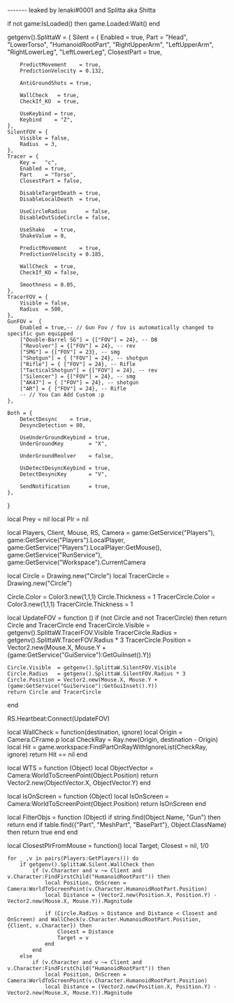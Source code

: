 ------- leaked by lenaki#0001 and Splitta aka Shitta

if not game:IsLoaded() then
	game.Loaded:Wait()
end


getgenv().SplittaW = { 
    Silent = {
        Enabled     = true,
        Part        = "Head", "LowerTorso", "HumanoidRootPart", "RightUpperArm", "LeftUpperArm", "RightLowerLeg", "LeftLowerLeg",
        ClosestPart = true,
        
		PredictMovement    = true,
        PredictionVelocity = 0.132,
        
        AntiGroundShots = true,
        
        WallCheck   = true,
        CheckIf_KO  = true,

		UseKeybind = true,
		Keybind    = "Z",
	},
    SilentFOV = {
        Visible = false,
        Radius  = 3,
    },
    Tracer = {
        Key =   "c",
        Enabled = true,
        Part    = "Torso",
        ClosestPart = false,
        
		DisableTargetDeath = true,
		DisableLocalDeath  = true,
        
        UseCircleRadius      = false,
        DisableOutSideCircle = false,
        
		UseShake   = true,
		ShakeValue = 0,

		PredictMovement    = true,
        PredictionVelocity = 0.185,
        
        WallCheck  = true,
        CheckIf_KO = false,

        Smoothness = 0.05,
    },
    TracerFOV = {
        Visible = false,
        Radius  = 500,
    },
    GunFOV =  {
        Enabled = true,-- // Gun Fov / fov is automatically changed to specific gun equipped
        ["Double-Barrel SG"] = {["FOV"] = 24}, -- DB
        ["Revolver"] = {["FOV"] = 24}, -- rev
        ["SMG"] = {["FOV"] = 23}, -- smg
        ["Shotgun"] = { ["FOV"] = 24}, -- shotgun
        ["Rifle"] = { ["FOV"] = 24}, -- Rifle
        ["TacticalShotgun"] = {["FOV"] = 24}, -- rev
        ["Silencer"] = {["FOV"] = 24}, -- smg
        ["AK47"] = { ["FOV"] = 24}, -- shotgun
        ["AR"] = { ["FOV"] = 24}, -- Rifle
        -- // You Can Add Custom :p
	},
	
	Both = {
		DetectDesync    = true,
		DesyncDetection = 80,
		
		UseUnderGroundKeybind = true,
		UnderGroundKey        = "X",
		
        UnderGroundReolver    = false,
		
		UsDetectDesyncKeybind = true,
		DetectDesyncKey       = "V",
		
		SendNotification      = true,
	},
}

local Prey = nil
local Plr  = nil

local Players, Client, Mouse, RS, Camera =
    game:GetService("Players"),
    game:GetService("Players").LocalPlayer,
    game:GetService("Players").LocalPlayer:GetMouse(),
    game:GetService("RunService"),
    game:GetService("Workspace").CurrentCamera

local Circle       = Drawing.new("Circle")
local TracerCircle = Drawing.new("Circle")

Circle.Color           = Color3.new(1,1,1)
Circle.Thickness       = 1
TracerCircle.Color     = Color3.new(1,1,1)
TracerCircle.Thickness = 1

local UpdateFOV = function ()
    if (not Circle and not TracerCircle) then
        return Circle and TracerCircle
    end
    TracerCircle.Visible  = getgenv().SplittaW.TracerFOV.Visible
    TracerCircle.Radius   = getgenv().SplittaW.TracerFOV.Radius * 3
    TracerCircle.Position = Vector2.new(Mouse.X, Mouse.Y + (game:GetService("GuiService"):GetGuiInset().Y))
    
    Circle.Visible  = getgenv().SplittaW.SilentFOV.Visible
    Circle.Radius   = getgenv().SplittaW.SilentFOV.Radius * 3
    Circle.Position = Vector2.new(Mouse.X, Mouse.Y + (game:GetService("GuiService"):GetGuiInset().Y))
    return Circle and TracerCircle
end

RS.Heartbeat:Connect(UpdateFOV)

local WallCheck = function(destination, ignore)
    local Origin    = Camera.CFrame.p
    local CheckRay  = Ray.new(Origin, destination - Origin)
    local Hit       = game.workspace:FindPartOnRayWithIgnoreList(CheckRay, ignore)
    return Hit      == nil
end

local WTS = function (Object)
    local ObjectVector = Camera:WorldToScreenPoint(Object.Position)
    return Vector2.new(ObjectVector.X, ObjectVector.Y)
end

local IsOnScreen = function (Object)
    local IsOnScreen = Camera:WorldToScreenPoint(Object.Position)
    return IsOnScreen
end

local FilterObjs = function (Object)
    if string.find(Object.Name, "Gun") then
        return
    end
    if table.find({"Part", "MeshPart", "BasePart"}, Object.ClassName) then
        return true
    end
end

local ClosestPlrFromMouse = function()
    local Target, Closest = nil, 1/0
    
    for _ ,v in pairs(Players:GetPlayers()) do
    	if getgenv().SplittaW.Silent.WallCheck then
    		if (v.Character and v ~= Client and v.Character:FindFirstChild("HumanoidRootPart")) then
    			local Position, OnScreen = Camera:WorldToScreenPoint(v.Character.HumanoidRootPart.Position)
    			local Distance = (Vector2.new(Position.X, Position.Y) - Vector2.new(Mouse.X, Mouse.Y)).Magnitude
    
    			if (Circle.Radius > Distance and Distance < Closest and OnScreen) and WallCheck(v.Character.HumanoidRootPart.Position, {Client, v.Character}) then
    				Closest = Distance
    				Target = v
    			end
    		end
    	else
    		if (v.Character and v ~= Client and v.Character:FindFirstChild("HumanoidRootPart")) then
    			local Position, OnScreen = Camera:WorldToScreenPoint(v.Character.HumanoidRootPart.Position)
    			local Distance = (Vector2.new(Position.X, Position.Y) - Vector2.new(Mouse.X, Mouse.Y)).Magnitude
    
    
